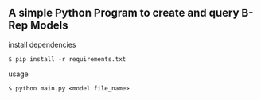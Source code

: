 ## A simple Python Program to create and query B-Rep Models

install dependencies
```
$ pip install -r requirements.txt
```

usage

```
$ python main.py <model file_name>
```
